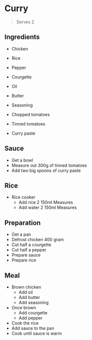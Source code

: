 # Curry

> Serves 2

## Ingredients

- Chicken
- Rice

- Pepper
- Courgette

- Oil
- Butter
- Seasoning
- Chopped tomatoes
- Tinned tomatoes
- Curry paste

## Sauce

- Get a bowl
- Measure out 300g of tinned tomatoes
- Add two big spoons of curry paste

## Rice

- Rice cooker
  - Add rice 2 150ml Measures
  - Add water 2 150ml Measures

## Preparation

- Get a pan
- Defrost chicken 400 gram
- Cut half a courgette
- Cut half a pepper
- Prepare sauce
- Prepare rice

## Meal

- Brown chicken
  - Add oil
  - Add butter
  - Add seasoning
- Once brown
  - Add courgette
  - Add pepper
- Cook the rice
- Add sauce to the pan
- Cook until sauce is warm
